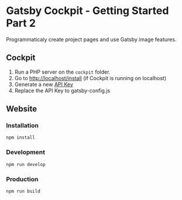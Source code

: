 # Gatsby Cockpit - Getting Started Part 2

Programmaticaly create project pages and use Gatsby image features.

## Cockpit

1. Run a PHP server on the `cockpit` folder.
2. Go to [http://localhost/install](http://localhost/install) (if Cockpit is running on localhost)
3. Generate a new [API Key](https://getcockpit.com/documentation/api/token)
4. Replace the API Key to gatsby-config.js

## Website

### Installation

```
npm install
```

### Development

```
npm run develop
```

### Production

```
npm run build
```